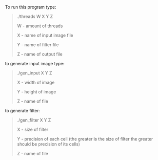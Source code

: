 To run this program type:
>./threads W X Y Z
>
>W - amount of threads
>
>X - name of input image file
>
>Y - name of filter file
>
>Z - name of output file

to generate input image type:
>./gen_input X Y Z
>
>X - width of image
>
>Y - height of image
>
>Z - name of file

to generate filter:
>./gen_filter X Y Z
>
>X - size of filter
>
>Y - precision of each cell (the greater is the size of filter the greater should be precision of its cells)
>
>Z - name of file
